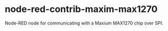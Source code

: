 # node-red-contrib-maxim-max1270
Node-RED node for communicating with a Maxium MAX1270 chip over SPI.
